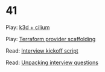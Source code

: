 # 41

Play: [k3d + cilium](https://sandstorm.de/de/blog/post/running-cilium-in-k3s-and-k3d-lightweight-kubernetes-on-mac-os-for-development.html)

Play: [Terraform provider scaffolding](https://github.com/hashicorp/terraform-provider-scaffolding)

Read: [Interview kickoff script](https://jacobian.org/2018/nov/29/annotated-interview-kickoff-script/)

Read: [Unpacking interview questions](https://jacobian.org/series/unpacking-interview-questions/)
